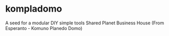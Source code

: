 # kompladomo
A seed for a modular DIY simple tools Shared Planet Business House (From Esperanto - Komuno Planedo Domo)
